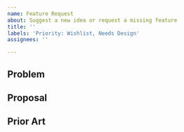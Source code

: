 ```yaml
---
name: Feature Request
about: Suggest a new idea or request a missing feature
title: ''
labels: 'Priority: Wishlist, Needs Design'
assignees: ''

---
```


<!--
* Please read and follow these tips: https://elementary.io/docs/code/reference#proposing-design-changes
* Be sure to search open and closed issues for duplicates
-->


## Problem
<!--Describe the problem that this new feature or idea is meant to address-->



## Proposal
<!--Describe the new feature or idea that you would like to propose-->



## Prior Art
<!--List any supporting examples of how others have implemented this feature-->



<!--Please be sure to preview your issue before saving. Thanks!-->
